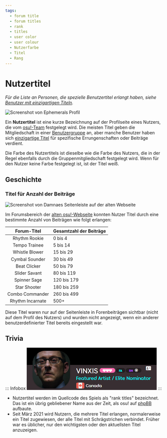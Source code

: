 ```yaml
---
tags:
  - forum title
  - forum titles
  - rank
  - titles
  - user color
  - user colour
  - Nutzerfarbe
  - Titel
  - Rang
---
```


# Nutzertitel

*Für die Liste an Personen, die spezielle Benutzertitel erlangt haben, siehe [Benutzer mit einzigartigen Titeln](/wiki/People/Users_with_unique_titles).*

![Screenshot von Ephemerals Profil](img/dev.png?1 "Der Titel \"osu!team\" ist nahe des oberen Rands in Ephemerals Profil zu sehen.")

Ein **Nutzertitel** ist eine kurze Bezeichnung auf der Profilseite eines Nutzers, die vom [osu!-Team](/wiki/People/The_Team) festgelegt wird. Die meisten Titel geben die Mitgliedschaft in einer [Benutzergruppe](/wiki/People/The_Team#benutzergruppen) an, aber manche Benutzer haben sich [einzigartige Titel](/wiki/People/Users_with_unique_titles) für spezifische Errungenschaften oder Beiträge verdient.

Die Farbe des Nutzertitels ist dieselbe wie die Farbe des Nutzers, die in der Regel ebenfalls durch die Gruppenmitgliedschaft festgelegt wird. Wenn für den Nutzer keine Farbe festgelegt ist, ist der Titel weiß.

## Geschichte

### Titel für Anzahl der Beiträge

![Screenshot von Damnaes Seitenleiste auf der alten Webseite](img/star-shooter.png "Der Titel \"Star Shooter\" befindet sich über der Beitragsanzahl von Damnae.")

<!-- the bottom post on https://web.archive.org/web/20131107133826/https://osu.ppy.sh/forum/t/141240 -->

Im Forumsbereich der [alten osu!-Webseite](https://old.ppy.sh) konnten Nutzer Titel durch eine bestimmte Anzahl von Beiträgen wie folgt erlangen:<!-- https://osu.ppy.sh/community/forums/posts/2306316 -->

| Forum-Titel | Gesamtzahl der Beiträge |
| :-: | :-- |
| Rhythm Rookie | 0 bis 4 |
| Tempo Trainee | 5 bis 14 |
| Whistle Blower | 15 bis 29 |
| Cymbal Sounder | 30 bis 49 |
| Beat Clicker | 50 bis 79 |
| Slider Savant | 80 bis 119 |
| Spinner Sage | 120 bis 179 |
| Star Shooter | 180 bis 259 |
| Combo Commander | 260 bis 499 |
| Rhythm Incarnate | 500+ |

Diese Titel waren nur auf der Seitenleiste in Forenbeiträgen sichtbar (nicht auf dem Profil des Nutzers) und wurden nicht angezeigt, wenn ein anderer benutzerdefinierter Titel bereits eingestellt war.

## Trivia

::: Infobox
![](img/multiple-titles.png "Die zwei Titel von VINXIS werden zur gleichen Zeit angezeigt")
:::

- Nutzertitel werden im Quellcode des Spiels als "rank titles" bezeichnet. Das ist ein übrig gebliebener Name aus der Zeit, als osu! auf [phpBB](https://www.phpbb.com/) aufbaute.
- Seit März 2021 wird Nutzern, die mehrere Titel erlangen, normalerweise ein Titel zugewiesen, der alle Titel mit Schrägstrichen verbindet. Früher war es üblicher, nur den wichtigsten oder den aktuellsten Titel anzuzeigen.
